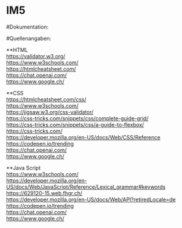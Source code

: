 # IM5
 #Dokumentation:


 
 
 
 
 
 #Quellenangaben:

 **HTML
 <br>
 https://validator.w3.org/
 <br>
 https://www.w3schools.com/
 <br>
 https://htmlcheatsheet.com/
 <br>
 https://chat.openai.com/
 <br>
 https://www.google.ch/
 <br>

**CSS
 <br>
 https://htmlcheatsheet.com/css/
 <br>
 https://www.w3schools.com/
 <br>
 https://jigsaw.w3.org/css-validator/
 <br>
 https://css-tricks.com/snippets/css/complete-guide-grid/
 <br>
 https://css-tricks.com/snippets/css/a-guide-to-flexbox/
 <br>
 https://css-tricks.com/
 <br>
 https://developer.mozilla.org/en-US/docs/Web/CSS/Reference
 <br>
 https://codepen.io/trending
 <br>
 https://chat.openai.com/
 <br>
 https://www.google.ch/
 <br>

**Java Script
 <br>
 https://www.w3schools.com/
 <br>
 https://developer.mozilla.org/en-US/docs/Web/JavaScript/Reference/Lexical_grammar#keywords
 <br>
 https://629120-15.web.fhgr.ch/
 <br>
 https://developer.mozilla.org/en-US/docs/Web/API?retiredLocale=de
 <br>
 https://codepen.io/trending
 <br>
 https://chat.openai.com/
 <br>
 https://www.google.ch/
 <br>


